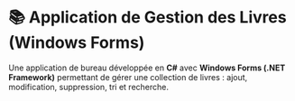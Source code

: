 ﻿# 📚 Application de Gestion des Livres (Windows Forms)

Une application de bureau développée en **C#** avec **Windows Forms (.NET Framework)** permettant de gérer une collection de livres : ajout, modification, suppression, tri et recherche.
